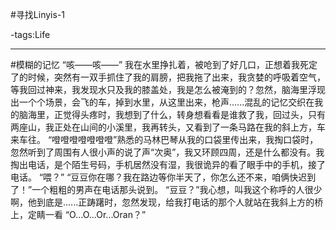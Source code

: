 #寻找Linyis-1

-tags:Life

----
#模糊的记忆
“咳——咳——”
我在水里挣扎着，被呛到了好几口，正想着我死定了的时候，突然有一双手抓住了我的肩膀，把我拖了出来，我贪婪的呼吸着空气，等我回过神来，我发现水只及我的膝盖处，我是怎么被淹到的？忽然，脑海里浮现出一个个场景，会飞的车，掉到水里，从这里出来，枪声......混乱的记忆交织在我的脑海里，正觉得头疼时，我想到了什么，转身想看看是谁救了我，回过头，只有两座山，我正处在山间的小溪里，我再转头，又看到了一条马路在我的斜上方，车来车往。
“噔噔噔噔噔噔噔”熟悉的马林巴琴从我的口袋里传出来，我掏口袋时，忽然听到了周围有人很小声的说了声“次奥”，我又环顾四周，还是什么都没有。我掏出电话，是个陌生号码，手机居然没有湿，我很诡异的看了眼手中的手机，接了电话。
“喂？”
“豆豆你在哪？我在路边等你半天了，你怎么还不来，咱俩快迟到了！”一个粗粗的男声在电话那头说到。
“豆豆？”我心想，叫我这个称呼的人很少啊，他到底是......正踌躇时，忽然发现，给我打电话的那个人就站在我斜上方的桥上，定睛一看
“O...O...Or...Oran？”